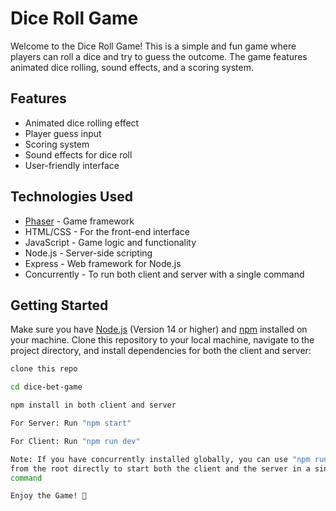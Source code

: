 # Dice Roll Game

Welcome to the Dice Roll Game! This is a simple and fun game where players can roll a dice and try to guess the outcome. The game features animated dice rolling, sound effects, and a scoring system.

## Features

- Animated dice rolling effect
- Player guess input
- Scoring system
- Sound effects for dice roll
- User-friendly interface

## Technologies Used

- [Phaser](https://phaser.io/) - Game framework
- HTML/CSS - For the front-end interface
- JavaScript - Game logic and functionality
- Node.js - Server-side scripting
- Express - Web framework for Node.js
- Concurrently - To run both client and server with a single command

## Getting Started

Make sure you have [Node.js](https://nodejs.org/) (Version 14 or higher) and [npm](https://www.npmjs.com/get-npm) installed on your machine. Clone this repository to your local machine, navigate to the project directory, and install dependencies for both the client and server:

```bash
clone this repo

cd dice-bet-game

npm install in both client and server

For Server: Run "npm start"

For Client: Run "npm run dev"

Note: If you have concurrently installed globally, you can use "npm run dev"
from the root directly to start both the client and the server in a single
command

Enjoy the Game! 🎲
```
